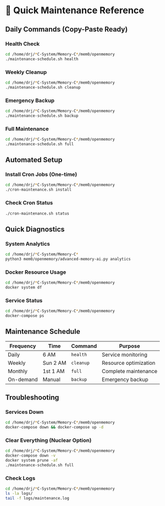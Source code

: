 # 🚀 Quick Maintenance Reference

## Daily Commands (Copy-Paste Ready)

### Health Check
```bash
cd /home/drj/*C-System/Memory-C*/mem0/openmemory
./maintenance-schedule.sh health
```

### Weekly Cleanup  
```bash
cd /home/drj/*C-System/Memory-C*/mem0/openmemory
./maintenance-schedule.sh cleanup
```

### Emergency Backup
```bash
cd /home/drj/*C-System/Memory-C*/mem0/openmemory
./maintenance-schedule.sh backup
```

### Full Maintenance
```bash
cd /home/drj/*C-System/Memory-C*/mem0/openmemory
./maintenance-schedule.sh full
```

## Automated Setup

### Install Cron Jobs (One-time)
```bash
cd /home/drj/*C-System/Memory-C*/mem0/openmemory
./cron-maintenance.sh install
```

### Check Cron Status
```bash
./cron-maintenance.sh status
```

## Quick Diagnostics

### System Analytics
```bash
cd /home/drj/*C-System/Memory-C*
python3 mem0/openmemory/advanced-memory-ai.py analytics
```

### Docker Resource Usage
```bash
cd /home/drj/*C-System/Memory-C*/mem0/openmemory
docker system df
```

### Service Status
```bash
cd /home/drj/*C-System/Memory-C*/mem0/openmemory
docker-compose ps
```

## Maintenance Schedule

| Frequency | Time | Command | Purpose |
|-----------|------|---------|---------|
| Daily | 6 AM | `health` | Service monitoring |
| Weekly | Sun 2 AM | `cleanup` | Resource optimization |
| Monthly | 1st 1 AM | `full` | Complete maintenance |
| On-demand | Manual | `backup` | Emergency backup |

## Troubleshooting

### Services Down
```bash
cd /home/drj/*C-System/Memory-C*/mem0/openmemory
docker-compose down && docker-compose up -d
```

### Clear Everything (Nuclear Option)
```bash
cd /home/drj/*C-System/Memory-C*/mem0/openmemory
docker-compose down -v
docker system prune -af
./maintenance-schedule.sh full
```

### Check Logs
```bash
cd /home/drj/*C-System/Memory-C*/mem0/openmemory
ls -la logs/
tail -f logs/maintenance.log
``` 